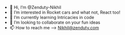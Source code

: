 - 👋 Hi, I’m @Zenduty-Nikhil
- 👀 I’m interested in Rocket cars and what not, React too!
- 🌱 I’m currently learning Intricacies in code
- 💞️ I’m looking to collaborate on your fun ideas
- 📫 How to reach me --> Nikhil@zenduty.com

<!---
Zenduty-Nikhil/Zenduty-Nikhil is a ✨ special ✨ repository because its `README.md` (this file) appears on your GitHub profile.
You can click the Preview link to take a look at your changes.
--->
